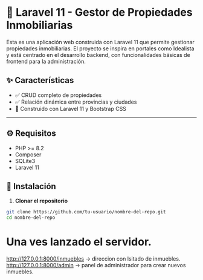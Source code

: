 # 🏡 Laravel 11 - Gestor de Propiedades Inmobiliarias

Esta es una aplicación web construida con Laravel 11 que permite gestionar propiedades inmobiliarias. El proyecto se inspira en portales como Idealista y está centrado en el desarrollo backend, con funcionalidades básicas de frontend para la administración.

## ✨ Características

- ✅ CRUD completo de propiedades
- ✅ Relación dinámica entre provincias y ciudades
- 🧪 Construido con Laravel 11 y Bootstrap CSS

---

## ⚙️ Requisitos

- PHP >= 8.2
- Composer
- SQLite3
- Laravel 11

## 🚀 Instalación

1. **Clonar el repositorio**

```bash
git clone https://github.com/tu-usuario/nombre-del-repo.git
cd nombre-del-repo
```

# Una ves lanzado el servidor.

http://127.0.0.1:8000/inmuebles -> direccion con lsitado de inmuebles.
http://127.0.0.1:8000/admin -> panel de administrador para crear nuevos inmuebles.
